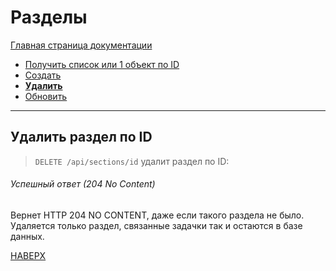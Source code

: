 # Разделы

[Главная страница документации](/README.md)

* [Получить список или 1 объект по ID](/docs/section/section-get.md)
* [Создать](/docs/section/section-create.md)   
* **[Удалить](/docs/section/section-delete.md)** 
* [Обновить](/docs/section/section-update.md)
---

## Удалить раздел по ID
> `DELETE /api/sections/id` удалит раздел по ID:
###### Успешный ответ (204 No Content)
Вернет HTTP 204 NO CONTENT, даже если такого раздела не было.
Удаляется только раздел, связанные задачки так и остаются в базе данных.

[НАВЕРХ](#разделы)